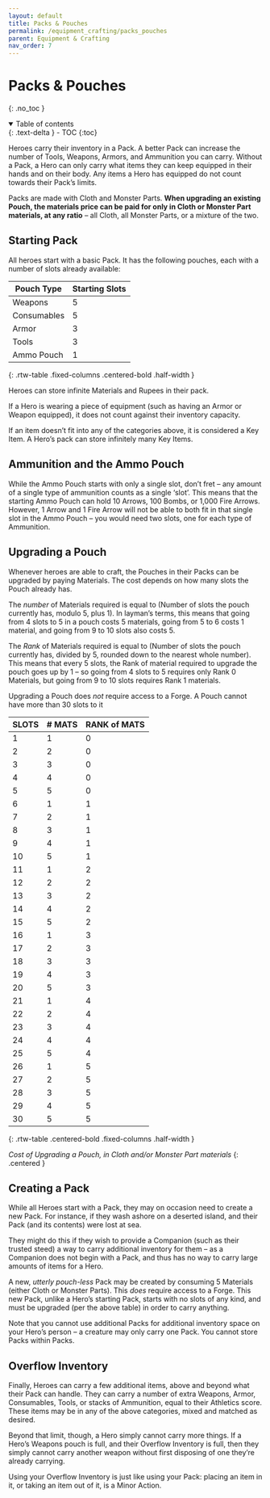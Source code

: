 ```yaml
---
layout: default
title: Packs & Pouches
permalink: /equipment_crafting/packs_pouches
parent: Equipment & Crafting
nav_order: 7
---
```


# Packs & Pouches
{: .no_toc }

<details open markdown="block">
  <summary>
    Table of contents
  </summary>
  {: .text-delta }
- TOC
{:toc}
</details>

Heroes carry their inventory in a Pack. A better Pack can increase the number of Tools, Weapons, Armors, and Ammunition you can carry. Without a Pack, a Hero can only carry what items they can keep equipped in their hands and on their body. Any items a Hero has equipped do not count towards their Pack’s limits.

Packs are made with Cloth and Monster Parts. **When upgrading an existing Pouch, the materials price can be paid for only in Cloth or Monster Part materials, at any ratio** – all Cloth, all Monster Parts, or a mixture of the two.

## Starting Pack

All heroes start with a basic Pack. It has the following pouches, each with a number of slots already available:

| Pouch Type  | Starting Slots |
|-------------|----------------|
| Weapons     | 5              |
| Consumables | 5              |
| Armor       | 3              |
| Tools       | 3              |
| Ammo Pouch  | 1              |
{: .rtw-table .fixed-columns .centered-bold .half-width }

Heroes can store infinite Materials and Rupees in their pack.

If a Hero is wearing a piece of equipment (such as having an Armor or Weapon equipped), it does not count against their inventory capacity.

If an item doesn’t fit into any of the categories above, it is considered a Key Item. A Hero’s pack can store infinitely many Key Items.

## Ammunition and the Ammo Pouch

While the Ammo Pouch starts with only a single slot, don’t fret – any amount of a single type of ammunition counts as a single ‘slot’. This means that the starting Ammo Pouch can hold 10 Arrows, 100 Bombs, or 1,000 Fire Arrows. However, 1 Arrow and 1 Fire Arrow will not be able to both fit in that single slot in the Ammo Pouch – you would need two slots, one for each type of Ammunition.

## Upgrading a Pouch

Whenever heroes are able to craft, the Pouches in their Packs can be upgraded by paying Materials. The cost depends on how many slots the Pouch already has.

The *number* of Materials required is equal to (Number of slots the pouch currently has, modulo 5, plus 1). In layman’s terms, this means that going from 4 slots to 5 in a pouch costs 5 materials, going from 5 to 6 costs 1 material, and going from 9 to 10 slots also costs 5.

The *Rank* of Materials required is equal to (Number of slots the pouch currently has, divided by 5, rounded down to the nearest whole number). This means that every 5 slots, the Rank of material required to upgrade the pouch goes up by 1 – so going from 4 slots to 5 requires only Rank 0 Materials, but going from 9 to 10 slots requires Rank 1 materials. 

Upgrading a Pouch does *not* require access to a Forge. A Pouch cannot have more than 30 slots to it

| SLOTS | # MATS | RANK of MATS |
|-------|--------|--------------|
| 1     | 1      | 0            |
| 2     | 2      | 0            |
| 3     | 3      | 0            |
| 4     | 4      | 0            |
| 5     | 5      | 0            |
| 6     | 1      | 1            |
| 7     | 2      | 1            |
| 8     | 3      | 1            |
| 9     | 4      | 1            |
| 10    | 5      | 1            |
| 11    | 1      | 2            |
| 12    | 2      | 2            |
| 13    | 3      | 2            |
| 14    | 4      | 2            |
| 15    | 5      | 2            |
| 16    | 1      | 3            |
| 17    | 2      | 3            |
| 18    | 3      | 3            |
| 19    | 4      | 3            |
| 20    | 5      | 3            |
| 21    | 1      | 4            |
| 22    | 2      | 4            |
| 23    | 3      | 4            |
| 24    | 4      | 4            |
| 25    | 5      | 4            |
| 26    | 1      | 5            |
| 27    | 2      | 5            |
| 28    | 3      | 5            |
| 29    | 4      | 5            |
| 30    | 5      | 5            |
{: .rtw-table .centered-bold .fixed-columns .half-width }

*Cost of Upgrading a Pouch, in Cloth and/or Monster Part materials*
{: .centered }

## Creating a Pack

While all Heroes start with a Pack, they may on occasion need to create a new Pack. For instance, if they wash ashore on a deserted island, and their Pack (and its contents) were lost at sea.

They might do this if they wish to provide a Companion (such as their trusted steed) a way to carry additional inventory for them – as a Companion does not begin with a Pack, and thus has no way to carry large amounts of items for a Hero.

A new, *utterly pouch-less* Pack may be created by consuming 5 Materials (either Cloth or Monster Parts). This *does* require access to a Forge. This new Pack, unlike a Hero’s starting Pack, starts with no slots of any kind, and must be upgraded (per the above table) in order to carry anything.

Note that you cannot use additional Packs for additional inventory space on your Hero’s person – a creature may only carry one Pack. You cannot store Packs within Packs.

## Overflow Inventory

Finally, Heroes can carry a few additional items, above and beyond what their Pack can handle. They can carry a number of extra Weapons, Armor, Consumables, Tools, or stacks of Ammunition, equal to their Athletics score. These items may be in any of the above categories, mixed and matched as desired.

Beyond that limit, though, a Hero simply cannot carry more things. If a Hero’s Weapons pouch is full, and their Overflow Inventory is full, then they simply cannot carry another weapon without first disposing of one they’re already carrying.

Using your Overflow Inventory is just like using your Pack: placing an item in it, or taking an item out of it, is a Minor Action.

